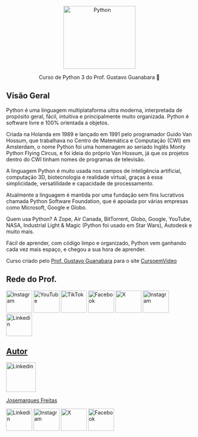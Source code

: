 <p align="center">
    <a href="https://www.youtube.com/playlist?list=PLHz_AreHm4dlKP6QQCekuIPky1CiwmdI6">
        <img src="https://www.svgrepo.com/show/376344/python.svg" height="170" width="195" alt="Python" />
    </a>
</p>

<p align="center">Curso de Python 3 do Prof. Gustavo Guanabara 🐍<p>

## Visão Geral

Python é uma linguagem multiplataforma ultra moderna, interpretada de propósito geral, fácil, intuitiva e principalmente muito organizada. Python é software livre e 100% orientada a objetos.

Criada na Holanda em 1989 e lançado em 1991 pelo programador Guido Van Hossum, que trabalhava no Centro de Matemática e Computação (CWI) em Amsterdam, o nome Python foi uma homenagem ao seriado Inglês Monty Python Flying Circus, e foi ideia do próprio Van Hossum, já que os projetos dentro do CWI tinham nomes de programas de televisão.

A linguagem Python é muito usada nos campos de inteligência artificial, computação 3D, biotecnologia e realidade virtual, graças à essa simplicidade, versatilidade e capacidade de processamento.

Atualmente a linguagem é mantida por uma fundação sem fins lucrativos chamada Python Software Foundation, que é apoiada por várias empresas como Microsoft, Google e Globo.

Quem usa Python? A Zope, Air Canada, BitTorrent, Globo, Google, YouTube, NASA, Industrial Light & Magic (Python foi usado em Star Wars), Autodesk e muito mais. 

Fácil de aprender, com código limpo e organizado, Python vem ganhando cada vez mais espaço, e chegou a sua hora de aprender.

Curso criado pelo <a href="https://www.instagram.com/gustavoguanabara/">Prof. Gustavo Guanabara</a> para o site <a href="CursoemVideo.com">CursoemVideo</a>

## Rede do Prof.

<a href="https://www.instagram.com/gustavoguanabara/">
    <img src="https://scontent.cdninstagram.com/v/t51.2885-19/26871320_365656413901095_4702091742818598912_n.jpg?stp=cp0_dst-jpg_s110x80&_nc_cat=105&ccb=1-7&_nc_sid=fcb8ef&_nc_ohc=QxN9rPXuJDQQ7kNvgEWdF9y&_nc_ht=scontent.cdninstagram.com&oh=00_AYD9eU2I9H24qGELkbZOP5V03wl0VDFXmLAqHeUwdyExtg&oe=66D5C97E" height="60" width="70" alt="Instagram"></a> <a href="https://youtube.com/cursoemvideo">
    <img src="https://yt3.googleusercontent.com/ytc/AIdro_m-8zZRJBWMwnaHcJgQv2IRr0dLcqCv1yKcQHgSEZ26jHw=s160-c-k-c0x00ffffff-no-rj" height="60" width="70" alt="YouTube"></a> <a href="https://www.tiktok.com/@cursoemvideo">
    <img src="https://i.pinimg.com/564x/b0/01/f5/b001f515ee33645a8b4ff18d44e353c7.jpg" height="60" width="70" alt="TikTok"></a> <a href="https://www.facebook.com/CursosEmVideo/">
    <img src="https://upload.wikimedia.org/wikipedia/commons/thumb/1/1b/Facebook_icon.svg/480px-Facebook_icon.svg.png" height="60" width="70" alt="Facebook"></a> <a href="https://x.com/guanabara">
    <img src="https://i.etsystatic.com/47286684/r/il/01ded2/5474878123/il_570xN.5474878123_94t0.jpg" height="60" width="70" alt="X"></a> <a href="https://www.instagram.com/cursoemvideo/">
    <img src="https://img.freepik.com/vetores-gratis/instagram-fundo-em-cores-gradientes_23-2147823814.jpg" height="60" width="70" alt="Instagram"></a> <a href="https://www.linkedin.com/in/guanabara/">
    <img src="https://encrypted-tbn0.gstatic.com/images?q=tbn:ANd9GcQGgqf-LkQJMS9L3y2Yhg8SWe2DjBHJNNGnMA&s" height="60" width="70" alt="Linkedin">
    <p>
    </p>

## Autor

<a href="https://www.linkedin.com/in/josemarques-freitas/">
<img src="https://media.licdn.com/dms/image/v2/D4D03AQFqUcTCXRT1Wg/profile-displayphoto-shrink_200_200/profile-displayphoto-shrink_200_200/0/1719026244704?e=1730332800&v=beta&t=YGJsbM9OGfNbHjlBZIIhdkj3VaxO6i0lvTT85dypLhM"height="80" width="80" alt="Linkedin"></a>

<a href="https://www.linkedin.com/in/josemarques-freitas/">Josemarques Freitas</a>


 <a href="https://www.linkedin.com/in/josemarques-freitas/">
 <img src="https://encrypted-tbn0.gstatic.com/images?q=tbn:ANd9GcQGgqf-LkQJMS9L3y2Yhg8SWe2DjBHJNNGnMA&s" height="60" width="70" alt="Linkedin"></a> <a href="https://www.instagram.com/markimfreitas.0/">
 <img src="https://img.freepik.com/vetores-gratis/instagram-fundo-em-cores-gradientes_23-2147823814.jpg" height="60" width="70" alt="Instagram"></a> <a href="https://x.com/MarkimFreitas">
 <img src="https://i.etsystatic.com/47286684/r/il/01ded2/5474878123/il_570xN.5474878123_94t0.jpg" height="60" width="70" alt="X"></a> <a href="https://www.facebook.com/MarkimFreitas.0">
 <img src="https://upload.wikimedia.org/wikipedia/commons/thumb/1/1b/Facebook_icon.svg/480px-Facebook_icon.svg.png" height="60" width="70" alt="Facebook"></a>
